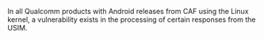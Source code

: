 In all Qualcomm products with Android releases from CAF using the Linux kernel, a vulnerability exists in the processing of certain responses from the USIM.